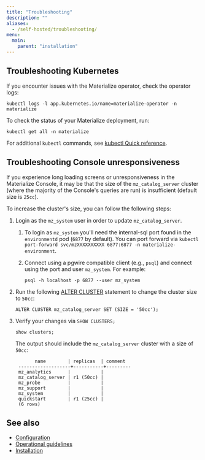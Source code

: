 ```yaml
---
title: "Troubleshooting"
description: ""
aliases:
  - /self-hosted/troubleshooting/
menu:
  main:
    parent: "installation"
---
```


## Troubleshooting Kubernetes

If you encounter issues with the Materialize operator, check the operator logs:

```shell
kubectl logs -l app.kubernetes.io/name=materialize-operator -n materialize
```

To check the status of your Materialize deployment, run:

```shell
kubectl get all -n materialize
```

For additional `kubectl` commands, see [kubectl Quick reference](https://kubernetes.io/docs/reference/kubectl/quick-reference/).

## Troubleshooting Console unresponsiveness

If you experience long loading screens or unresponsiveness in the Materialize
Console, it may be that the size of the `mz_catalog_server` cluster (where the
majority of the Console's queries are run) is insufficient (default size is
`25cc`).

To increase the cluster's size, you can follow the following steps:

1. Login as the `mz_system` user in order to update `mz_catalog_server`.

   1. To login as `mz_system` you'll need the internal-sql port found in the
      `environmentd` pod (`6877` by default). You can port forward via `kubectl
      port-forward svc/mzXXXXXXXXXX 6877:6877 -n materialize-environment`.

   1. Connect using a pgwire compatible client (e.g., `psql`) and connect using
      the port and user `mz_system`. For example:

       ```
       psql -h localhost -p 6877 --user mz_system
       ```

3. Run the following [ALTER CLUSTER](/sql/alter-cluster/#resizing) statement
   to change the cluster size to `50cc`:

    ```mzsql
    ALTER CLUSTER mz_catalog_server SET (SIZE = '50cc');
    ```

4. Verify your changes via `SHOW CLUSTERS;`

   ```mzsql
   show clusters;
   ```

   The output should include the `mz_catalog_server` cluster with a size of `50cc`:

   ```none
          name        | replicas  | comment
    -------------------+-----------+---------
    mz_analytics      |           |
    mz_catalog_server | r1 (50cc) |
    mz_probe          |           |
    mz_support        |           |
    mz_system         |           |
    quickstart        | r1 (25cc) |
    (6 rows)
    ```

## See also

- [Configuration](/installation/configuration/)
- [Operational guidelines](/installation/operational-guidelines/)
- [Installation](/installation/)
